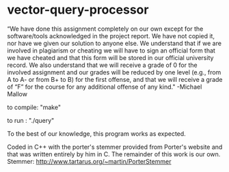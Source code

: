# vector-query-processor


“We have done this
assignment completely on our own except for the software/tools acknowledged in the
project report. We have not copied it, nor have we given our solution to anyone else. We
understand that if we are involved in plagiarism or cheating we will have to sign an
official form that we have cheated and that this form will be stored in our official
university record. We also understand that we will receive a grade of 0 for the involved
assignment and our grades will be reduced by one level (e.g., from A to A- or from B+ to
B) for the first offense, and that we will receive a grade of “F” for the course for any
additional offense of any kind."
-Michael Mallow

to compile: "make"

to run : "./query"

To the best of our knowledge, this program works as expected. 

Coded in C++ with the porter's stemmer provided from Porter's website and that
was written entirely by him in C. The remainder of this work is our own.    
Stemmer: http://www.tartarus.org/~martin/PorterStemmer 

